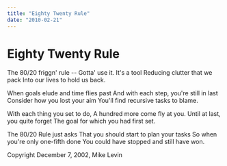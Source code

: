 ```yaml
---
title: "Eighty Twenty Rule"
date: "2010-02-21"
---
```

# Eighty Twenty Rule

The 80/20 friggn' rule -- Gotta' use it. It's a tool Reducing clutter that we pack Into our lives to hold us back.

When goals elude and time flies past And with each step, you're still in last Consider how you lost your aim You'll find recursive tasks to blame.

With each thing you set to do, A hundred more come fly at you. Until at last, you quite forget The goal for which you had first set.

The 80/20 Rule just asks That you should start to plan your tasks So when you're only one-fifth done You could have stopped and still have won.

Copyright December 7, 2002, Mike Levin
